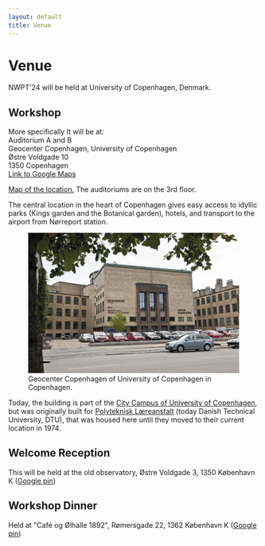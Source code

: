 ```yaml
---
layout: default
title: Venue
---
```


# Venue

NWPT'24 will be held at University of Copenhagen, Denmark. 

## Workshop
More specifically It will be at:<br>
Auditorium A and B<br>
Geocenter Copenhagen, University of Copenhagen<br>
Østre Voldgade 10<br>
1350 Copenhagen<br>
<a href="https://maps.app.goo.gl/hdGqFTtERDuGTZoB6" target="_blank">Link to Google Maps</a>

<a href="https://ign.ku.dk/english/contact/oestervoldgade/groundfloor/">Map of the location.</a> The auditoriums are on the 3rd floor. 

The central location in the heart of Copenhagen gives easy access to idyllic parks (Kings garden and the Botanical garden), hotels, and transport to the airport from Nørreport station.

<figure>
  <img src="images/geocenter.webp" alt="IGN from Østre Voldgade">
  <figcaption>Geocenter Copenhagen of University of Copenhagen in Copenhagen.</figcaption>
</figure>

Today, the building is part of the <a href="https://en.wikipedia.org/wiki/City_Campus_(University_of_Copenhagen)" target="_blank">City Campus of University of Copenhagen</a>, but was originally built for 
<a href="https://historie.dtu.dk/dtus-historie/steder/adresser/ostervoldgade" target="_blank">Polyteknisk Læreanstalt</a> (today Danish Technical University, DTU), that was housed here until they moved to their current location in 1974.

## Welcome Reception
This will be held at the old observatory, Østre Voldgade 3, 1350 København K (<a href="https://maps.app.goo.gl/PKjXXf9ebTyjPNfA8" target="_blank">Google pin</a>)


## Workshop Dinner
Held at "Café og Ølhalle 1892", Rømersgade 22, 1362 København K (<a href="https://maps.app.goo.gl/e4YMZL91bdVeL8f18" target="_blank">Google pin</a>)




